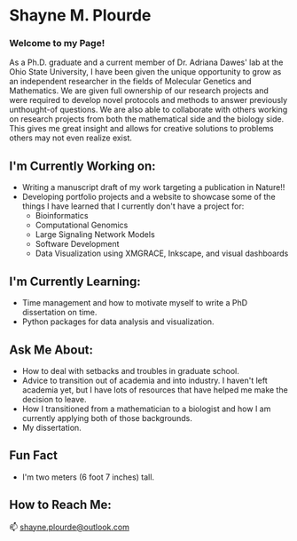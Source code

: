 # Shayne M. Plourde
### Welcome to my Page!

As a Ph.D. graduate and a current member of Dr. Adriana Dawes' lab at the Ohio State University, I have been given the unique opportunity to grow as an independent researcher in the fields of Molecular Genetics and Mathematics. We are given full ownership of our research projects and were required to develop novel protocols and methods to answer previously unthought-of questions. We are also able to collaborate with others working on research projects from both the mathematical side and the biology side. This gives me great insight and allows for creative solutions to problems others may not even realize exist.

## I'm Currently Working on:
 
 - Writing a manuscript draft of my work targeting a publication in Nature!!
 - Developing portfolio projects and a website to showcase some of the things I have learned that I currently don't have a project for:
   - Bioinformatics
   - Computational Genomics
   - Large Signaling Network Models
   - Software Development
   - Data Visualization using XMGRACE, Inkscape, and visual dashboards
 
## I'm Currently Learning:

 - Time management and how to motivate myself to write a PhD dissertation on time.
 - Python packages for data analysis and visualization.

## Ask Me About:

 - How to deal with setbacks and troubles in graduate school.
 - Advice to transition out of academia and into industry. I haven't left academia yet, but I have lots of resources that have helped me make the decision to leave.
 - How I transitioned from a mathematician to a biologist and how I am currently applying both of those backgrounds.
 - My dissertation.
 
 ## Fun Fact
 - I'm two meters (6 foot 7 inches) tall.
 
 ## How to Reach Me:
 📫 shayne.plourde@outlook.com

<!--
**Shayne-Falco/Shayne-Falco** is a ✨ _special_ ✨ repository because its `README.md` (this file) appears on your GitHub profile.

Here are some ideas to get you started:

- 🔭 I’m currently working on ...
- 🌱 I’m currently learning ...
- 👯 I’m looking to collaborate on ...
- 🤔 I’m looking for help with ...
- 💬 Ask me about ...
- 📫 How to reach me: ...
- 😄 Pronouns: ...
- ⚡ Fun fact: ...
-->
